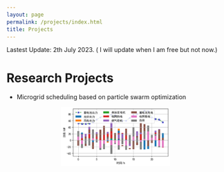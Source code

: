 ```yaml
---
layout: page
permalink: /projects/index.html
title: Projects
---
```


Lastest Update: 2th July 2023.
( I will update when I am free but not now.)
# Research Projects
- Microgrid scheduling based on particle swarm optimization
<center>
    <img src="/微电网调度.png" style="width: 50%;">
</center>

